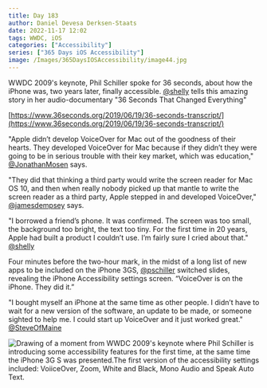 ```yaml
---
title: Day 183
author: Daniel Devesa Derksen-Staats
date: 2022-11-17 12:02
tags: WWDC, iOS
categories: ["Accessibility"]
series: ["365 Days iOS Accessibility"]
image: /Images/365DaysIOSAccessibility/image44.jpg
---
```


WWDC 2009's keynote, Phil Schiller spoke for 36 seconds, about how the iPhone was, two years later, finally accessible. [@shelly](https://twitter.com/shelly) tells this amazing story in her audio-documentary "36 Seconds That Changed Everything" 

[https://www.36seconds.org/2019/06/19/36-seconds-transcript/](https://www.36seconds.org/2019/06/19/36-seconds-transcript/) 

"Apple didn’t develop VoiceOver for Mac out of the goodness of their hearts. They developed VoiceOver for Mac because if they didn’t they were going to be in serious trouble with their key market, which was education," [@JonathanMosen](https://twitter.com/JonathanMosen) says.

"They did that thinking a third party would write the screen reader for Mac OS 10, and then when really nobody picked up that mantle to write the screen reader as a third party, Apple stepped in and developed VoiceOver," [@jamesdempsey](https://twitter.com/jamesdempsey) says.

"I borrowed a friend’s phone. It was confirmed. The screen was too small, the background too bright, the text too tiny. For the first time in 20 years, Apple had built a product I couldn’t use. I’m fairly sure I cried about that." [@shelly](https://twitter.com/shelly)

Four minutes before the two-hour mark, in the midst of a long list of new apps to be included on the iPhone 3GS, [@pschiller](https://twitter.com/pschiller) switched slides, revealing the iPhone Accessibility settings screen. “VoiceOver is on the iPhone. They did it.”

"I bought myself an iPhone at the same time as other people. I didn’t have to wait for a new version of the software, an update to be made, or someone sighted to help me. I could start up VoiceOver and it just worked great." [@SteveOfMaine](https://twitter.com/SteveOfMaine)

![Drawing of a moment from WWDC 2009's keynote where Phil Schiller is introducing some accessibility features for the first time, at the same time the iPhone 3G S was presented.The first version of the accessibility settings included: VoiiceOver, Zoom, White and Black, Mono Audio and Speak Auto Text.](/Images/365DaysIOSAccessibility/image44.jpg)











